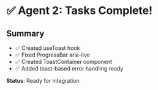 # ✅ Agent 2: Tasks Complete!

## Summary
- ✅ Created useToast hook
- ✅ Fixed ProgressBar aria-live  
- ✅ Created ToastContainer component
- ✅ Added toast-based error handling ready

**Status**: Ready for integration


